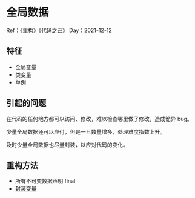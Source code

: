 # 全局数据

Ref：《重构》《代码之丑》
Day：2021-12-12

## 特征

* 全局变量
* 类变量
* 单例

## 引起的问题

在代码的任何地方都可以访问、修改，难以检查哪里做了修改，造成诡异 bug。

少量全局数据还可以应付，但是一旦数量增多，处理难度指数上升。

及时少量全局数据也尽量封装，以应对代码的变化。

## 重构方法

- 所有不可变数据声明 final
- [封装变量](../重构方法/封装变量.md)